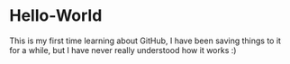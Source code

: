 # Hello-World

This is my first time learning about GitHub, I have been saving things to it for a while, but I have never really understood how it works :)
